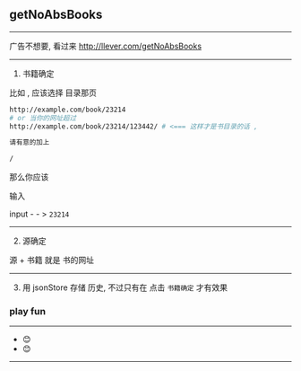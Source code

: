 ## getNoAbsBooks


---

广告不想要, 看过来 http://llever.com/getNoAbsBooks

---

1. 书籍确定

比如 , 应该选择 目录那页

``` bash
http://example.com/book/23214
# or 当你的网址超过 
http://example.com/book/23214/123442/ # <=== 这样才是书目录的话 , 

请有意的加上 

/

```

那么你应该 

输入 

input - - > `23214`

---

2. 源确定

源 + 书籍 就是 书的网址

---

3. 用 jsonStore 存储 历史, 不过只有在 点击 `书籍确定` 才有效果

### play fun

---
- 😊
- 😊
---
